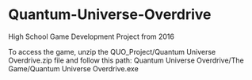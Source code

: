 # Quantum-Universe-Overdrive
High School Game Development Project from 2016

To access the game, unzip the QUO_Project/Quantum Universe Overdrive.zip file and follow this path:
Quantum Universe Overdrive/The Game/Quantum Universe Overdrive.exe
